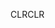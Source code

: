 <span data-ttu-id="79764-101">CLR</span><span class="sxs-lookup"><span data-stu-id="79764-101">CLR</span></span>